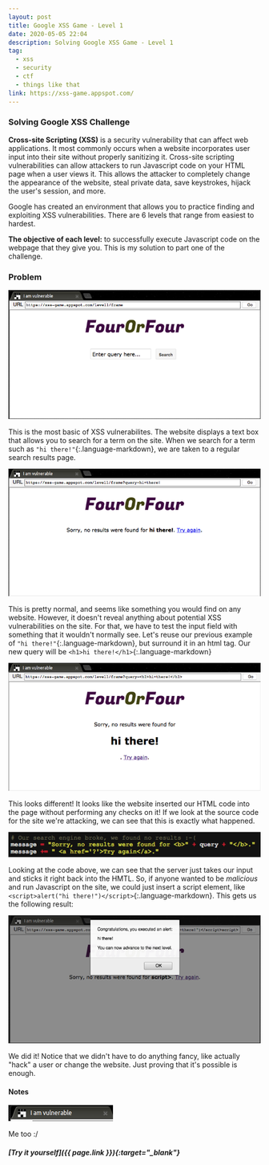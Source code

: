 ```yaml
---
layout: post
title: Google XSS Game - Level 1
date: 2020-05-05 22:04
description: Solving Google XSS Game - Level 1
tag:
  - xss
  - security
  - ctf
  - things like that
link: https://xss-game.appspot.com/
---
```


### Solving Google XSS Challenge

**Cross-site Scripting (XSS)** is a security vulnerability that can affect web applications. It most commonly occurs when a website incorporates user input into their site without properly sanitizing it. Cross-site scripting vulnerabilities can allow attackers to run Javascript code on your HTML page when a user views it. This allows the attacker to completely change the appearance of the website, steal private data, save keystrokes, hijack the user's session, and more.

Google has created an environment that allows you to practice finding and exploiting XSS vulnerabilities. There are 6 levels that range from easiest to hardest.

**The objective of each level:** to successfully execute Javascript code on the webpage that they give you. This is my solution to part one of the challenge.



### Problem

![A blank website with one search bar in the middle](/assets/img/google-xss/google-xss-level-1-basic.png)

This is the most basic of XSS vulnerabilites. The website displays a text box that allows you to search for a term on the site. When we search for a term such as ```"hi there!"```{:.language-markdown}, we are taken to a regular search results page.

![A website showing the words "no results for your query"](/assets/img/google-xss/google-xss-level-1-query.png)

This is pretty normal, and seems like something you would find on any website. However, it doesn't reveal anything about potential XSS vulnerabilities on the site. For that, we have to test the input field with something that it wouldn't normally see. Let's reuse our previous example of ```"hi there!"```{:.language-markdown}, but surround it in an html tag. Our new query will be ```<h1>hi there!</h1>```{:.language-markdown}

![A website with the same error message as before, but with HTML styles](/assets/img/google-xss/google-xss-level-1-malicious-query.png)

This looks different! It looks like the website inserted our HTML code into the page without performing any checks on it! If we look at the source code for the site we're attacking, we can see that this is exactly what happened.

![A snippet of code from the source of the website](/assets/img/google-xss/google-xss-level-1-code.png)

Looking at the code above, we can see that the server just takes our input and sticks it right back into the HMTL. So, if anyone wanted to be *malicious* and run Javascript on the site, we could just insert a script element, like ```<script>alert("hi there!")</script>```{:.language-markdown}. This gets us the following result:

![A message saying that we passed the level](/assets/img/google-xss/google-xss-level-1-solved.png)

We did it! Notice that we didn't have to do anything fancy, like actually "hack" a user or change the website. Just proving that it's possible is enough.



#### Notes

![An image of a website that says "I am vulnerable!"](/assets/img/google-xss/google-xss-level-1-vulnerable.png)

Me too :/

##### [Try it yourself]({{ page.link }}){:target="_blank"}
